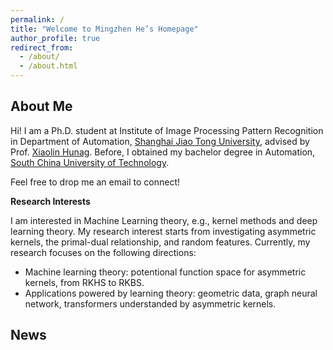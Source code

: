 ```yaml
---
permalink: /
title: "Welcome to Mingzhen He’s Homepage"
author_profile: true
redirect_from: 
  - /about/
  - /about.html
---
```

**About Me**
------
Hi! I am a Ph.D. student at Institute of Image Processing Pattern Recognition in Department of Automation, [Shanghai Jiao Tong University](https://en.sjtu.edu.cn/), advised by Prof. [Xiaolin Hunag](http://www.pami.sjtu.edu.cn/en/xiaolin). Before, I obtained my bachelor degree in Automation, [South China University of Technology](https://www.scut.edu.cn/en/).

Feel free to drop me an email to connect!

**Research Interests**

I am interested in Machine Learning theory, e.g., kernel methods and deep learning theory.
My research interest starts from investigating asymmetric kernels, the primal-dual relationship, and random features. 
Currently, my research focuses on the following directions:
- Machine learning theory: potentional function space for asymmetric kernels, from RKHS to RKBS.
- Applications powered by learning theory: geometric data, graph neural network, transformers understanded by asymmetric kernels.

**News**
------
